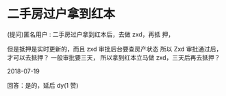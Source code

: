 # 二手房过户拿到红本

(提问)匿名用户 : 二手房过户拿到红本后，去做 zxd，再抵 押，

但是抵押是实时更新的，而且 zxd 审批后台要查房产状态 所以 Zxd 审批通过后，才可以去抵押？ 一般审批要三天， 所以拿到红本立马做 zxd，三天后再去抵押？

2018-07-19

回答：是的，延后 dy(1 赞)